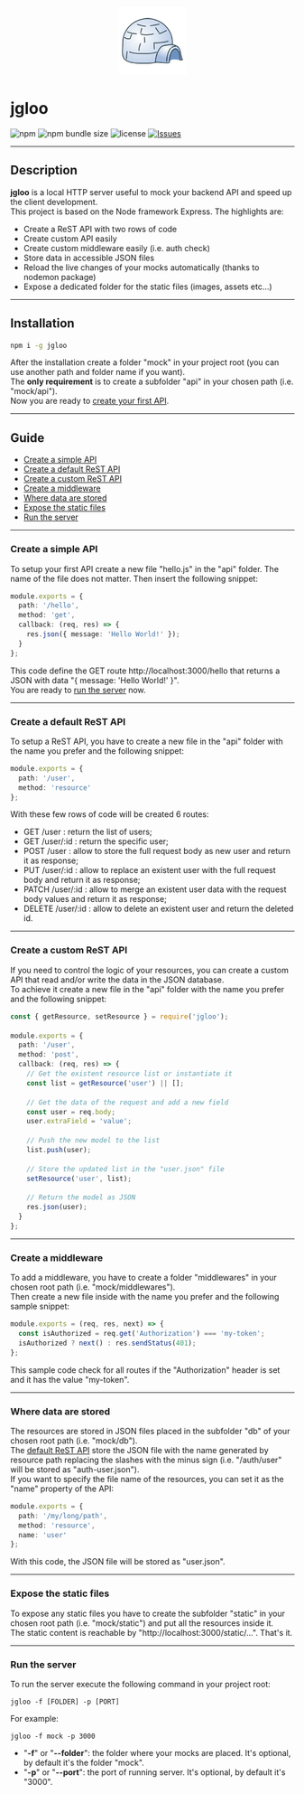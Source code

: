 <p align="center"><img src="logo.png" alt="jgloo logo" height="120"></p>

# jgloo

![npm](https://img.shields.io/npm/v/jgloo?style=flat-square)
![npm bundle size](https://img.shields.io/bundlephobia/min/jgloo?style=flat-square)
![license](https://img.shields.io/npm/l/jgloo?style=flat-square)
[![Issues](https://img.shields.io/github/issues/zosma180/jgloo.svg?style=flat-square)](https://github.com/zosma180/jgloo/issues)

---

## Description
**jgloo** is a local HTTP server useful to mock your backend API and speed up the client development.  
This project is based on the Node framework Express. The highlights are:

* Create a ReST API with two rows of code
* Create custom API easily
* Create custom middleware easily (i.e. auth check)
* Store data in accessible JSON files
* Reload the live changes of your mocks automatically (thanks to nodemon package)
* Expose a dedicated folder for the static files (images, assets etc...)

---

## Installation
```bash
npm i -g jgloo
```

After the installation create a folder "mock" in your project root (you can use another path and folder name if you want).  
The **only requirement** is to create a subfolder "api" in your chosen path (i.e. "mock/api").  
Now you are ready to [create your first API](#create-a-simple-api).

---

## Guide

* [Create a simple API](#create-a-simple-api)
* [Create a default ReST API](#create-a-default-rest-api)
* [Create a custom ReST API](#create-a-custom-rest-api)
* [Create a middleware](#create-a-middleware)
* [Where data are stored](#where-data-are-stored)
* [Expose the static files](#expose-the-static-files)
* [Run the server](#run-the-server)

---

### Create a simple API

To setup your first API create a new file "hello.js" in the "api" folder. The name of the file does not matter. Then insert the following snippet:

```typescript
module.exports = {
  path: '/hello',
  method: 'get',
  callback: (req, res) => {
    res.json({ message: 'Hello World!' });
  }
};
```

This code define the GET route http://localhost:3000/hello that returns a JSON with data "{ message: 'Hello World!' }".  
You are ready to [run the server](#run-the-server) now.

---

### Create a default ReST API

To setup a ReST API, you have to create a new file in the "api" folder with the name you prefer and the following snippet:

```typescript
module.exports = {
  path: '/user',
  method: 'resource'
};
```

With these few rows of code will be created 6 routes:  
* GET /user : return the list of users;
* GET /user/:id : return the specific user;
* POST /user : allow to store the full request body as new user and return it as response;
* PUT /user/:id : allow to replace an existent user with the full request body and return it as response;
* PATCH /user/:id : allow to merge an existent user data with the request body values and return it as response;
* DELETE /user/:id : allow to delete an existent user and return the deleted id.

---

### Create a custom ReST API

If you need to control the logic of your resources, you can create a custom API that read and/or write the data in the JSON database.  
To achieve it create a new file in the "api" folder with the name you prefer and the following snippet:

```typescript
const { getResource, setResource } = require('jgloo');

module.exports = {
  path: '/user',
  method: 'post',
  callback: (req, res) => {
    // Get the existent resource list or instantiate it
    const list = getResource('user') || [];

    // Get the data of the request and add a new field
    const user = req.body;
    user.extraField = 'value';

    // Push the new model to the list
    list.push(user);

    // Store the updated list in the "user.json" file
    setResource('user', list);

    // Return the model as JSON
    res.json(user);
  }
};
``` 

---

### Create a middleware

To add a middleware, you have to create a folder "middlewares" in your chosen root path (i.e. "mock/middlewares").  
Then create a new file inside with the name you prefer and the following sample snippet:

```typescript
module.exports = (req, res, next) => {
  const isAuthorized = req.get('Authorization') === 'my-token';
  isAuthorized ? next() : res.sendStatus(401);
};
```

This sample code check for all routes if the "Authorization" header is set and it has the value "my-token".

---

### Where data are stored

The resources are stored in JSON files placed in the subfolder "db" of your chosen root path (i.e. "mock/db").  
The [default ReST API](#create-a-default-rest-api) store the JSON file with the name generated by resource path replacing the slashes with the minus sign (i.e. "/auth/user" will be stored as "auth-user.json").  
If you want to specify the file name of the resources, you can set it as the "name" property of the API:

```typescript
module.exports = {
  path: '/my/long/path',
  method: 'resource',
  name: 'user'
};
```

With this code, the JSON file will be stored as "user.json".

---

### Expose the static files

To expose any static files you have to create the subfolder "static" in your chosen root path (i.e. "mock/static") and put all the resources inside it.  
The static content is reachable by "http://localhost:3000/static/...". That's it.

---

### Run the server

To run the server execute the following command in your project root:

```shell
jgloo -f [FOLDER] -p [PORT]
```
For example:

```shell
jgloo -f mock -p 3000
```

* "**-f**" or "**--folder**": the folder where your mocks are placed. It's optional, by default it's the folder "mock".
* "**-p**" or "**--port**": the port of running server. It's optional, by default it's "3000".